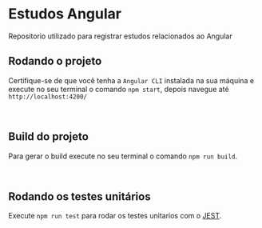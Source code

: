 # Estudos Angular

Repositorio utilizado para registrar estudos relacionados ao Angular

## Rodando o projeto


Certifique-se de que você tenha a `Angular CLI` instalada na sua máquina e execute no seu terminal o comando `npm start`, depois navegue até `http://localhost:4200/`

<br/>

## Build do projeto

Para gerar o build execute no seu terminal o comando `npm run build`.

<br/>

## Rodando os testes unitários

Execute `npm run test` para rodar os testes unitarios com o [JEST](https://jestjs.io/).
